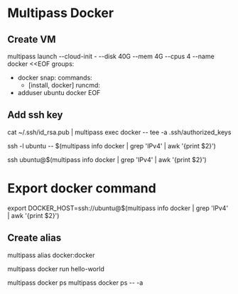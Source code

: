 # Multipass Docker

## Create VM
multipass launch --cloud-init - --disk 40G --mem 4G --cpus 4 --name docker <<EOF
groups:
- docker
snap:
  commands:
  - [install, docker]
runcmd:
- adduser ubuntu docker
EOF

## Add ssh key
cat ~/.ssh/id_rsa.pub  | multipass exec docker -- tee -a .ssh/authorized_keys

ssh -l ubuntu -- $(multipass info docker | grep 'IPv4' | awk '{print $2}')

ssh ubuntu@$(multipass info docker | grep 'IPv4' | awk '{print $2}')

# Export docker command
export DOCKER_HOST=ssh://ubuntu@$(multipass info docker | grep 'IPv4' | awk '{print $2}')



## Create alias
multipass alias docker:docker

multipass docker run hello-world

multipass docker ps
multipass docker ps -- -a

